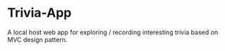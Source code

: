 # Trivia-App
A local host web app for exploring / recording interesting trivia based on MVC design pattern.




